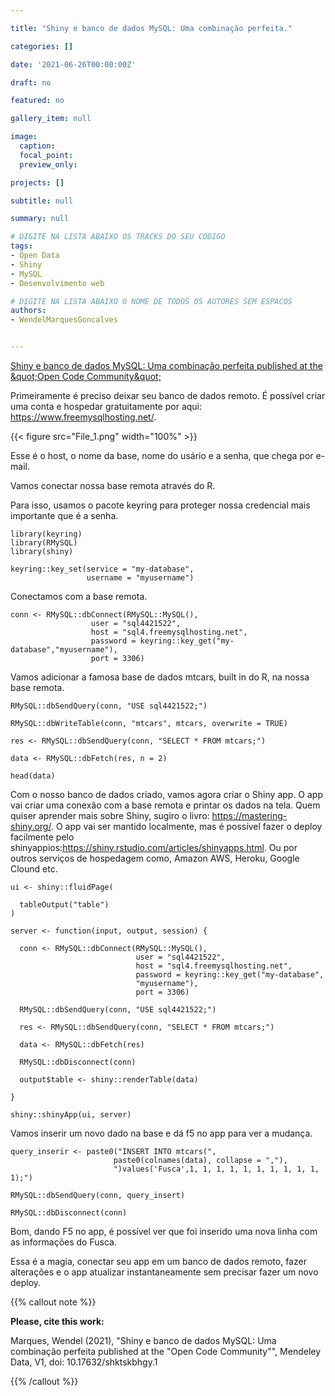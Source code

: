 ```yaml
---

title: "Shiny e banco de dados MySQL: Uma combinação perfeita."

categories: []

date: '2021-06-26T00:00:00Z' 

draft: no

featured: no

gallery_item: null

image:
  caption: 
  focal_point: 
  preview_only: 

projects: []

subtitle: null

summary: null

# DIGITE NA LISTA ABAIXO OS TRACKS DO SEU CODIGO
tags: 
- Open Data
- Shiny
- MySQL
- Desenvolvimento web

# DIGITE NA LISTA ABAIXO O NOME DE TODOS OS AUTORES SEM ESPACOS
authors:
- WendelMarquesGoncalves


---
```


<script type="text/javascript" src="//cdn.plu.mx/widget-popup.js"></script>

<a href="https://plu.mx/plum/a/?doi=10.17632%2Fshktskbhgy.1" data-popup="right" data-size="large" class="plumx-plum-print-popup" data-site="plum" data-hide-when-empty="true">Shiny e banco de dados MySQL: Uma combinação perfeita published at the &amp;quot;Open Code Community&amp;quot;</a>

Primeiramente é preciso deixar seu banco de dados remoto. É possível criar uma conta e hospedar gratuitamente por aqui: https://www.freemysqlhosting.net/.

{{< figure src="File_1.png" width="100%" >}}

Esse é o host, o nome da base, nome do usário e a senha, que chega por e-mail.

Vamos conectar nossa base remota através do R.

Para isso, usamos o pacote keyring para proteger nossa credencial mais importante que é a senha.

    library(keyring)
    library(RMySQL)
    library(shiny)
    
    keyring::key_set(service = "my-database", 
                     username = "myusername")
                     
Conectamos com a base remota.

    conn <- RMySQL::dbConnect(RMySQL::MySQL(),
                      user = "sql4421522",
                      host = "sql4.freemysqlhosting.net",
                      password = keyring::key_get("my-database","myusername"),
                      port = 3306)
                      
Vamos adicionar a famosa base de dados mtcars, built in do R, na nossa base remota.

    RMySQL::dbSendQuery(conn, "USE sql4421522;")
    
    RMySQL::dbWriteTable(conn, "mtcars", mtcars, overwrite = TRUE)
    
    res <- RMySQL::dbSendQuery(conn, "SELECT * FROM mtcars;")
    
    data <- RMySQL::dbFetch(res, n = 2)
    
    head(data)


Com o  nosso banco de dados criado, vamos agora criar o Shiny app.
O app vai criar uma  conexão com a base remota e printar os dados na tela.
Quem quiser aprender mais sobre Shiny, sugiro o livro: https://mastering-shiny.org/. 
O app vai ser mantido localmente, mas é possível fazer o deploy facilmente pelo shinyappios:https://shiny.rstudio.com/articles/shinyapps.html. Ou por outros serviços de hospedagem como, Amazon AWS, Heroku, Google Clound etc.

    ui <- shiny::fluidPage(
      
      tableOutput("table")
    )
    
    server <- function(input, output, session) {
      
      conn <- RMySQL::dbConnect(RMySQL::MySQL(),
                                user = "sql4421522",
                                host = "sql4.freemysqlhosting.net",
                                password = keyring::key_get("my-database",
                                "myusername"),
                                port = 3306)
      
      RMySQL::dbSendQuery(conn, "USE sql4421522;")
      
      res <- RMySQL::dbSendQuery(conn, "SELECT * FROM mtcars;")
      
      data <- RMySQL::dbFetch(res)
      
      RMySQL::dbDisconnect(conn)
      
      output$table <- shiny::renderTable(data) 
      
    }
    
    shiny::shinyApp(ui, server)
    
Vamos inserir um novo dado na base e dá f5 no app para ver a mudança.

    query_inserir <- paste0("INSERT INTO mtcars(",
                           paste0(colnames(data), collapse = ","),
                           ")values('Fusca',1, 1, 1, 1, 1, 1, 1, 1, 1, 1, 1);")
                           
    RMySQL::dbSendQuery(conn, query_insert)
    
    RMySQL::dbDisconnect(conn)
                           
                           
Bom, dando F5 no app, é possível ver que foi inserido uma nova linha com as informações do Fusca.

Essa é a magia, conectar seu app em um banco de dados remoto, fazer alterações e o app atualizar instantaneamente sem precisar fazer um novo deploy.




{{% callout note %}}

**Please, cite this work:**

Marques, Wendel (2021), "Shiny e banco de dados MySQL: Uma combinação perfeita published at the "Open Code Community"", Mendeley Data, V1, doi: 10.17632/shktskbhgy.1

{{% /callout %}}
           

